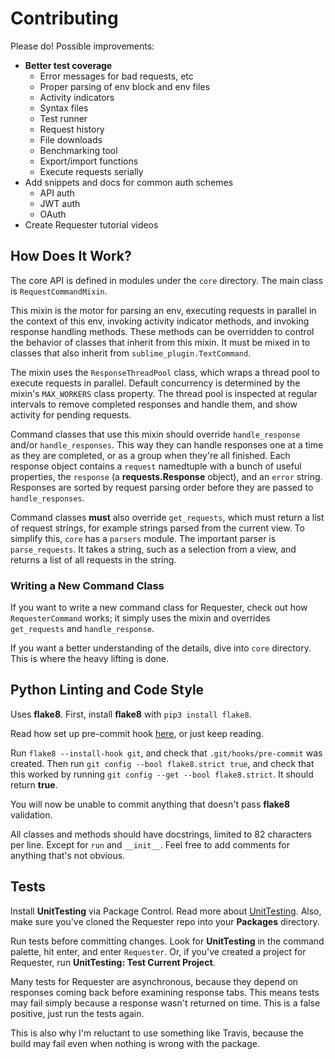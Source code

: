 # Contributing
Please do! Possible improvements:

- __Better test coverage__
  + Error messages for bad requests, etc
  + Proper parsing of env block and env files
  + Activity indicators
  + Syntax files
  + Test runner
  + Request history
  + File downloads
  + Benchmarking tool
  + Export/import functions
  + Execute requests serially
- Add snippets and docs for common auth schemes
  + API auth
  + JWT auth
  + OAuth
- Create Requester tutorial videos


## How Does It Work?
The core API is defined in modules under the `core` directory. The main class is `RequestCommandMixin`.

This mixin is the motor for parsing an env, executing requests in parallel in the context of this env, invoking activity indicator methods, and invoking response handling methods. These methods can be overridden to control the behavior of classes that inherit from this mixin. It must be mixed in to classes that also inherit from `sublime_plugin.TextCommand`.

The mixin uses the `ResponseThreadPool` class, which wraps a thread pool to execute requests in parallel. Default concurrency is determined by the mixin's `MAX_WORKERS` class property. The thread pool is inspected at regular intervals to remove completed responses and handle them, and show activity for pending requests.

Command classes that use this mixin should override `handle_response` and/or `handle_responses`. This way they can handle responses one at a time as they are completed, or as a group when they're all finished. Each response object contains a `request` namedtuple with a bunch of useful properties, the `response` (a __requests.Response__ object), and an `error` string. Responses are sorted by request parsing order before they are passed to `handle_responses`.

Command classes __must__ also override `get_requests`, which must return a list of request strings, for example strings parsed from the current view. To simplify this, `core` has a `parsers` module. The important parser is `parse_requests`. It takes a string, such as a selection from a view, and returns a list of all requests in the string.


### Writing a New Command Class
If you want to write a new command class for Requester, check out how `RequesterCommand` works; it simply uses the mixin and overrides `get_requests` and `handle_response`.

If you want a better understanding of the details, dive into `core` directory. This is where the heavy lifting is done.


## Python Linting and Code Style
Uses __flake8__. First, install __flake8__ with `pip3 install flake8`.

Read how set up pre-commit hook [here](http://flake8.pycqa.org/en/latest/user/using-hooks.html), or just keep reading.

Run `flake8 --install-hook git`, and check that `.git/hooks/pre-commit` was created. Then run `git config --bool flake8.strict true`, and check that this worked by running `git config --get --bool flake8.strict`. It should return __true__.

You will now be unable to commit anything that doesn't pass __flake8__ validation.

All classes and methods should have docstrings, limited to 82 characters per line. Except for `run` and `__init__`. Feel free to add comments for anything that's not obvious.


## Tests
Install __UnitTesting__ via Package Control. Read more about [UnitTesting](https://github.com/randy3k/UnitTesting-example). Also, make sure you've cloned the Requester repo into your __Packages__ directory.

Run tests before committing changes. Look for __UnitTesting__ in the command palette, hit enter, and enter `Requester`. Or, if you've created a project for Requester, run __UnitTesting: Test Current Project__.

Many tests for Requester are asynchronous, because they depend on responses coming back before examining response tabs. This means tests may fail simply because a response wasn't returned on time. This is a false positive, just run the tests again.

This is also why I'm reluctant to use something like Travis, because the build may fail even when nothing is wrong with the package.
